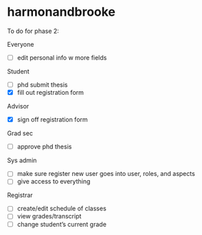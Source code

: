 ﻿# harmonandbrooke

To do for phase 2:

Everyone
- [ ] edit personal info w more fields

Student
- [ ] phd submit thesis
- [x] fill out registration form

Advisor
- [x] sign off registration form

Grad sec
- [ ] approve phd thesis

Sys admin
- [ ] make sure register new user goes into user, roles, and aspects
- [ ] give access to everything

Registrar
- [ ] create/edit schedule of classes
- [ ] view grades/transcript
- [ ] change student’s current grade
